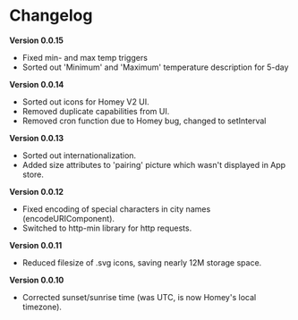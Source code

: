 # Changelog

**Version 0.0.15**
- Fixed min- and max temp triggers 
- Sorted out 'Minimum' and 'Maximum' temperature description for 5-day  

**Version 0.0.14**
- Sorted out icons for Homey V2 UI.
- Removed duplicate capabilities from UI.
- Removed cron function due to Homey bug, changed to setInterval

**Version 0.0.13**
- Sorted out internationalization.
- Added size attributes to 'pairing' picture which wasn't displayed in App store.

**Version 0.0.12**
- Fixed encoding of special characters in city names (encodeURIComponent).
- Switched to http-min library for http requests.

**Version 0.0.11**
- Reduced filesize of .svg icons, saving nearly 12M storage space.

**Version 0.0.10**
- Corrected sunset/sunrise time (was UTC, is now Homey's local timezone).

